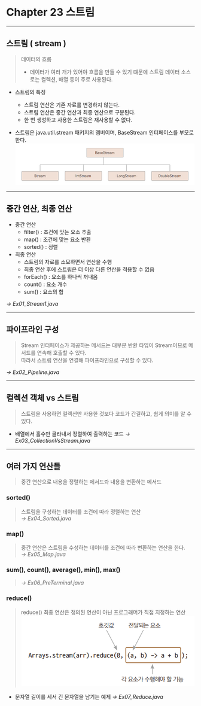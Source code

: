 # Chapter 23 스트림

---

## 스트림 ( stream )
> 데이터의 흐름  
> + 데이터가 여러 개가 있어야 흐름을 만들 수 있기 떄문에 스트림 데이터 소스로는 컬렉션, 배열 등이 주로 사용된다.

+ 스트림의 특징
  + 스트림 연산은 기존 자료를 변경하지 않는다.
  + 스트림 연산은 중간 연산과 최종 연산으로 구분된다.
  + 한 번 생성하고 사용한 스트림은 재사용할 수 없다.

 + 스트림은 java.util.stream 패키지의 멤버이며, BaseStream 인터페이스를 부모로 한다.
   ![strm.png](strm.png)

---

## 중간 연산, 최종 연산
+ 중간 연산
  + filter() : 조건에 맞는 요소 추출
  + map() : 조건에 맞는 요소 반환
  + sorted() :  정렬
+ 최종 연산
  + 스트림의 자료를 소모하면서 연산을 수행
  + 최종 연산 후에 스트림은 더 이상 다른 연산을 적용할 수 없음
  + forEach() : 요소를 하나씩 꺼내옴
  + count() : 요소 개수
  + sum() : 요소의 합

*→ Ex01_Stream1.java*

---

## 파이프라인 구성
> Stream 인터페이스가 제공하는 메서드는 대부분 반환 타입이 Stream이므로 메서드를 연속해 호출할 수 있다.  
> 따라서 스트림 연산을 연결해 파이프라인으로 구성할 수 있다.

*→ Ex02_Pipeline.java*

---

## 컬렉션 객체 vs 스트림
> 스트림을 사용하면 컬렉션만 사용한 것보다 코드가 간결하고, 쉽게 의미를 알 수 있다.  

+ 배열에서 홀수만 골라내서 정렬하여 출력하는 코드
    *→ Ex03_CollectionVsStream.java*

---

## 여러 가지 연산들
> 중간 연산으로 내용을 정렬하는 메서드롸 내용을 변환하는 메서드

### sorted()
> 스트림을 구성하는 데이터를 조건에 따라 정렬하는 연산  
> *→ Ex04_Sorted.java*

### map()
> 중간 연산은 스트림을 수성하는 데이터를 조건에 따라 변환하는 연산을 한다.  
> *→ Ex05_Map.java*

### sum(), count(), average(), min(), max()
>*→ Ex06_PreTerminal.java*

### reduce()
> reduce() 최종 연산은 정의된 연산이 아닌 프로그래머가 직접 지정하는 연산  
  ![rdc.png](rdc.png)

+ 문자열 길이를 세서 긴 문자열을 남기는 예제
  *→ Ex07_Reduce.java*